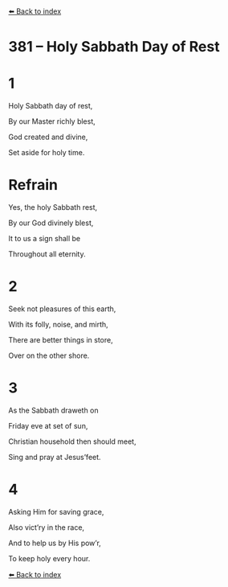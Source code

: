 [⬅️ Back to index](../README.md)

# 381 – Holy Sabbath Day of Rest





# 1

Holy Sabbath day of rest,

By our Master richly blest,

God created and divine,

Set aside for holy time.



# Refrain

Yes, the holy Sabbath rest,

By our God divinely blest,

It to us a sign shall be

Throughout all eternity.



# 2

Seek not pleasures of this earth,

With its folly, noise, and mirth,

There are better things in store,

Over on the other shore.



# 3

As the Sabbath draweth on

Friday eve at set of sun,

Christian household then should meet,

Sing and pray at Jesus’feet.



# 4

Asking Him for saving grace,

Also vict’ry in the race,

And to help us by His pow’r,

To keep holy every hour.

[⬅️ Back to index](../README.md)
